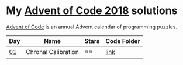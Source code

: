 # My [Advent of Code 2018](https://adventofcode.com/2018) solutions
[Advent of Code](http://adventofcode.com/) is an annual Advent calendar of programming puzzles.

|Day|Name|Stars|Code Folder|
|---|---|---|---|
|[01](https://adventofcode.com/2018/day/1)|Chronal Calibration|⭐⭐|[link](<Day 1 - Chronal Calibration/>)|

